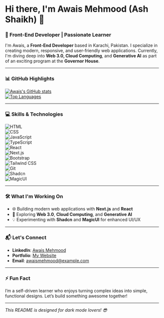 # Hi there, I'm Awais Mehmood (Ash Shaikh) 👋  

### 🌟 Front-End Developer | Passionate Learner  

I'm Awais, a **Front-End Developer** based in Karachi, Pakistan. I specialize in creating modern, responsive, and user-friendly web applications. Currently, I'm diving deep into **Web 3.0, Cloud Computing**, and **Generative AI** as part of an exciting program at the **Governor House**.

---

### 📊 GitHub Highlights  

[![Awais's GitHub stats](https://github-readme-stats.vercel.app/api?username=Awaisprogram&show_icons=true&theme=dark)](https://github.com/Awaisprogram)  
[![Top Languages](https://github-readme-stats.vercel.app/api/top-langs/?username=Awaisprogram&layout=compact&theme=dark)](https://github.com/Awaisprogram)

---

### 💻 Skills & Technologies  

![HTML](https://img.shields.io/badge/HTML-Black?style=for-the-badge&logo=html5&logoColor=white)  
![CSS](https://img.shields.io/badge/CSS-Black?style=for-the-badge&logo=css3&logoColor=white)  
![JavaScript](https://img.shields.io/badge/JavaScript-Black?style=for-the-badge&logo=javascript&logoColor=yellow)  
![TypeScript](https://img.shields.io/badge/TypeScript-Black?style=for-the-badge&logo=typescript&logoColor=blue)  
![React](https://img.shields.io/badge/React-Black?style=for-the-badge&logo=react&logoColor=blue)  
![Next.js](https://img.shields.io/badge/Next.js-Black?style=for-the-badge&logo=next.js&logoColor=white)  
![Bootstrap](https://img.shields.io/badge/Bootstrap-Black?style=for-the-badge&logo=bootstrap&logoColor=purple)  
![Tailwind CSS](https://img.shields.io/badge/Tailwind%20CSS-Black?style=for-the-badge&logo=tailwind-css&logoColor=blue)  
![Git](https://img.shields.io/badge/Git-Black?style=for-the-badge&logo=git&logoColor=orange)  
![Shadcn](https://img.shields.io/badge/Shadcn-Black?style=for-the-badge&logo=webflow&logoColor=cyan)  
![MagicUI](https://img.shields.io/badge/MagicUI-Black?style=for-the-badge&logo=tailwind-css&logoColor=magenta)  

---

### 🛠️ What I'm Working On  

- 🌐 Building modern web applications with **Next.js** and **React**  
- 🌱 Exploring **Web 3.0**, **Cloud Computing**, and **Generative AI**  
- 💡 Experimenting with **Shadcn** and **MagicUI** for enhanced UI/UX  

---

### 📬 Let's Connect  

- **LinkedIn**: [Awais Mehmood](https://www.linkedin.com/in/awaisprogram)  
- **Portfolio**: [My Website](https://yourportfolio.com)  
- **Email**: [awaismehmood@example.com](mailto:awaismehmood@example.com)  

---

### ⚡ Fun Fact  

I’m a self-driven learner who enjoys turning complex ideas into simple, functional designs. Let’s build something awesome together!  

---

*This README is designed for dark mode lovers! 😎*  
